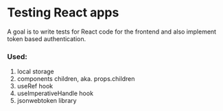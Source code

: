 # Testing React apps

A goal is to write tests for React code for the frontend and also implement token based authentication.

### Used:
1. local storage
2. components children, aka. props.children
3. useRef hook
4. useImperativeHandle hook 
5. jsonwebtoken library
